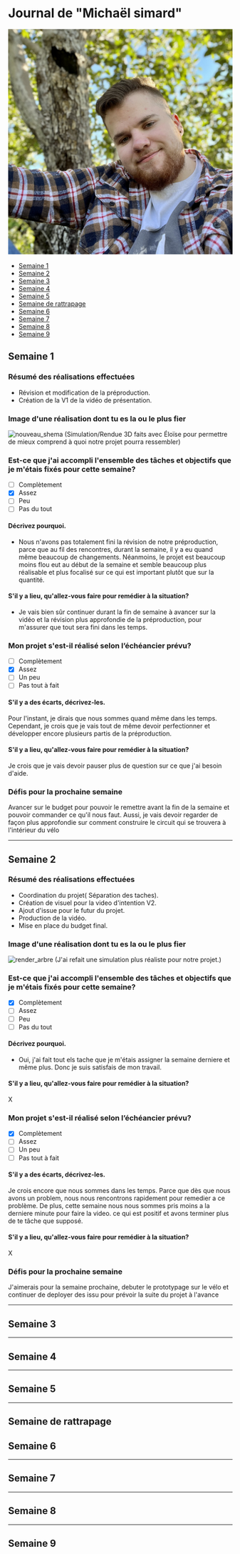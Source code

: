 # Journal de "Michaël simard"
![portrait du participant ](../web/medias/CEB03D1D-BD2B-4173-9C4A-29439835B3CF.jpeg)

* [Semaine 1](#semaine-1)
* [Semaine 2](#semaine-2)
* [Semaine 3](#semaine-3)
* [Semaine 4](#semaine-4)
* [Semaine 5](#semaine-5)
* [Semaine de rattrapage](#semaine-de-rattrapage)
* [Semaine 6](#semaine-6)
* [Semaine 7](#semaine-7)
* [Semaine 8](#semaine-8)
* [Semaine 9](#semaine-9)

## Semaine 1

### Résumé des réalisations effectuées
- Révision et modification de la préproduction.
- Création de la V1 de la vidéo de présentation.

### Image d'une réalisation dont tu es la ou le plus fier
![nouveau_shema](https://user-images.githubusercontent.com/78884924/215010316-19be5808-4884-4149-b8e5-257792386ea6.png)
(Simulation/Rendue 3D faits avec Éloïse pour permettre de mieux comprend à quoi notre projet pourra ressembler)


### Est-ce que j'ai accompli l'ensemble des tâches et objectifs que je m'étais fixés pour cette semaine?	
- [ ] Complètement
- [x] Assez
- [ ] Peu
- [ ] Pas du tout

#### Décrivez pourquoi.
- Nous n'avons pas totalement fini la révision de notre préproduction, parce que au fil des rencontres, durant la semaine, il y a eu quand même beaucoup de changements. Néanmoins, le projet est beaucoup moins flou eut au début de la semaine et semble beaucoup plus réalisable et plus focalisé sur ce qui est important plutôt que sur la quantité.

#### S'il y a lieu, qu'allez-vous faire pour remédier à la situation?
- Je vais bien sûr continuer durant la fin de semaine à avancer sur la vidéo et la révision plus approfondie de la préproduction, pour m'assurer que tout sera fini dans les temps.

### Mon projet s'est-il réalisé selon l’échéancier prévu?

- [ ] Complètement
- [x] Assez
- [ ] Un peu
- [ ] Pas tout à fait

#### S'il y a des écarts, décrivez-les.
Pour l'instant, je dirais que nous sommes quand même dans les temps. Cependant, je crois que je vais tout de même devoir perfectionner et développer encore plusieurs partis de la préproduction.

#### S'il y a lieu, qu'allez-vous faire pour remédier à la situation?
Je crois que je vais devoir pauser plus de question sur ce que j'ai besoin d'aide.

### Défis pour la prochaine semaine
Avancer sur le budget pour pouvoir le remettre avant la fin de la semaine et pouvoir commander ce qu'il nous faut. Aussi, je vais devoir regarder de façon plus approfondie sur comment construire le circuit qui se trouvera à l'intérieur du vélo

---
## Semaine 2

### Résumé des réalisations effectuées
- Coordination du projet( Séparation des taches).
- Création de visuel pour la video d'intention V2.
- Ajout d'issue pour le futur du projet.
- Production de la vidéo.
- Mise en place du budget final.

### Image d'une réalisation dont tu es la ou le plus fier
![render_arbre](https://user-images.githubusercontent.com/78884924/216169418-44ef5ec1-b07e-41e7-b695-08484debbde9.png)
(J'ai refait une simulation plus réaliste pour notre projet.)


### Est-ce que j'ai accompli l'ensemble des tâches et objectifs que je m'étais fixés pour cette semaine?	
- [X] Complètement
- [ ] Assez
- [ ] Peu
- [ ] Pas du tout

#### Décrivez pourquoi.
- Oui, j'ai fait tout els tache que je m'étais assigner la semaine derniere et même plus. Donc je suis satisfais de mon travail.

#### S'il y a lieu, qu'allez-vous faire pour remédier à la situation?
X
### Mon projet s'est-il réalisé selon l’échéancier prévu?

- [x] Complètement
- [ ] Assez
- [ ] Un peu
- [ ] Pas tout à fait

#### S'il y a des écarts, décrivez-les.
Je crois encore que nous sommes dans les temps. Parce que dès que nous avons un problem, nous nous rencontrons rapidement pour remedier a ce problème. De plus, cette semaine nous nous sommes pris moins a la derniere minute pour faire la video. ce qui est positif et avons terminer plus de te tâche que supposé.

#### S'il y a lieu, qu'allez-vous faire pour remédier à la situation?
X

### Défis pour la prochaine semaine
J'aimerais pour la semaine prochaine, debuter le prototypage sur le vélo et continuer de deployer des issu pour prévoir la suite du projet à l'avance

---
## Semaine 3 
---
## Semaine 4
---
## Semaine 5
---
## Semaine de rattrapage

## Semaine 6
---
## Semaine 7
---
## Semaine 8
---
## Semaine 9

